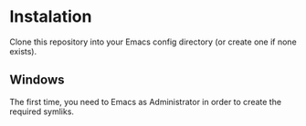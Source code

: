 # Instalation
Clone this repository into your Emacs config directory (or create one if none exists).

## Windows
The first time, you need to Emacs as Administrator in order to create the required symliks.

